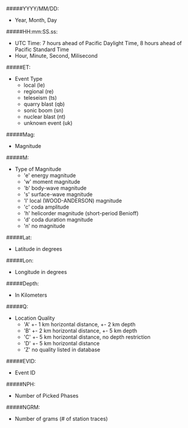 #####YYYY/MM/DD:
* Year, Month, Day

#####HH:mm:SS.ss:
* UTC Time: 7 hours ahead of Pacific Daylight Time, 8 hours ahead of Pacific Standard Time
* Hour, Minute, Second, Milisecond

#####ET:
* Event Type
  * local (le) 
  * regional (re)
  * teleseism (ts)
  * quarry blast (qb) 
  * sonic boom (sn)
  * nuclear blast (nt)
  * unknown event (uk)

#####Mag:
* Magnitude 

#####M:
* Type of Magnitude
  * 'e' energy magnitude
  * 'w' moment magnitude
  * 'b' body-wave magnitude
  * 's' surface-wave magnitude
  * 'l' local (WOOD-ANDERSON) magnitude
  * 'c' coda amplitude
  * 'h' helicorder magnitude (short-period Benioff) 
  * 'd' coda duration magnitude
  * 'n' no magnitude

#####Lat:
* Latitude in degrees

#####Lon:
* Longitude in degrees

#####Depth:
* In Kilometers

#####Q:
* Location Quality
  * 'A' +- 1 km horizontal distance, +- 2 km depth
  * 'B' +- 2 km horizontal distance, +- 5 km depth
  * 'C' +- 5 km horizontal distance, no depth restriction
  * 'D' +- 5 km horizontal distance
  * 'Z'	no quality listed in database

#####EVID:
* Event ID

#####NPH:
* Number of Picked Phases

#####NGRM:
* Number of grams (# of station traces)
